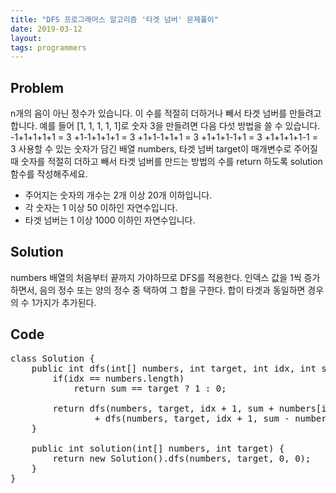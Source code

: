 ```yaml
---
title: "DFS 프로그래머스 알고리즘 '타겟 넘버' 문제풀이"
date: 2019-03-12
layout:
tags: programmers
---
```


## Problem
n개의 음이 아닌 정수가 있습니다. 이 수를 적절히 더하거나 빼서 타겟 넘버를 만들려고 합니다. 예를 들어 [1, 1, 1, 1, 1]로 숫자 3을 만들려면 다음 다섯 방법을 쓸 수 있습니다.
-1+1+1+1+1 = 3
+1-1+1+1+1 = 3
+1+1-1+1+1 = 3
+1+1+1-1+1 = 3
+1+1+1+1-1 = 3
사용할 수 있는 숫자가 담긴 배열 numbers, 타겟 넘버 target이 매개변수로 주어질 때 숫자를 적절히 더하고 빼서 타겟 넘버를 만드는 방법의 수를 return 하도록 solution 함수를 작성해주세요.

- 주어지는 숫자의 개수는 2개 이상 20개 이하입니다.
- 각 숫자는 1 이상 50 이하인 자연수입니다.
- 타겟 넘버는 1 이상 1000 이하인 자연수입니다.


## Solution
numbers 배열의 처음부터 끝까지 가야하므로 DFS를 적용한다. 인덱스 값을 1씩 증가하면서, 음의 정수 또는 양의 정수 중 택하여 그 합을 구한다. 합이 타겟과 동일하면 경우의 수 1가지가 추가된다.

## Code
<pre>
class Solution {
    public int dfs(int[] numbers, int target, int idx, int sum) {
		if(idx == numbers.length)
			return sum == target ? 1 : 0;
		
		return dfs(numbers, target, idx + 1, sum + numbers[idx]) 
				+ dfs(numbers, target, idx + 1, sum - numbers[idx]);
	}
	
	public int solution(int[] numbers, int target) {
        return new Solution().dfs(numbers, target, 0, 0);
    }
}
